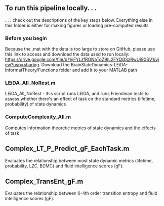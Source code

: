 ## To run this pipeline locally. . . ##
. . . check out the descriptions of the key steps below. Everything else in this folder is either for making figures or loading pre-computed results

### Before you begin ###
Because the .mat with the data is too large to store on GitHub, please use this link to access and download the data used to run locally: https://drive.google.com/file/d/1yFYLzfRONaToZ9IL2FYQGSzRwUi90SV1/view?usp=sharing. 
Download the BrainStateDynamics-LEiDA-InformatTheory/Functions folder and add it to your MATLAB path

### LEiDA_All_NoRest.m ###
LEiDA_All_NoRest - this script runs LEIDA, and runs Friendman tests to assess whether there's an effect of task on the standard metrics (lifetime, probability) of state dynamics

### ComputeComplexity_All.m ###
Computes information theoretic metrics of state dynamics and the effects of task

## Complex_LT_P_Predict_gF_EachTask.m ##
Evaluates the relationship between most state dynamic metrics (lifetime, probability, LZC, BDMC) and fluid intelligence scores (gF). 

## Complex_TransEnt_gF.m ##
Evaluates the relationship between 0-4th order transition entropy and fluid intelligence scores (gF). 
